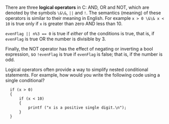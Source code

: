 There are three **logical operators** in C: AND, OR and NOT, which are denoted by the symbols `\&\&`, `||` and `!`.  The semantics (meaning) of these operators is similar to their meaning in English.  For example `x > 0 \&\& x < 10` is true only if `x` is greater than zero AND less than 10.


`evenFlag || n%3 == 0` is true if *either* of the conditions is true, that is, if `evenFlag` is true OR the number is divisible by 3.

Finally, the NOT operator has the effect of negating or inverting a bool expression, so `!evenFlag` is true if `evenFlag` is false; that is, if the number is odd.


Logical operators often provide a way to simplify nested conditional statements.  For example, how would you write the following code using a single conditional?

```code
  if (x > 0) 
  {
      if (x < 10) 
      {
          printf ("x is a positive single digit.\n");
      }
  }
```